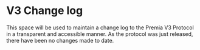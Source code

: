 # V3 Change log

This space will be used to maintain a change log to the Premia V3 Protocol in a transparent and accessible manner. As the protocol was just released, there have been no changes made to date.
